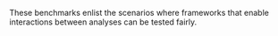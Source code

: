 These benchmarks enlist the scenarios where
frameworks that enable interactions between analyses
can be tested fairly.
